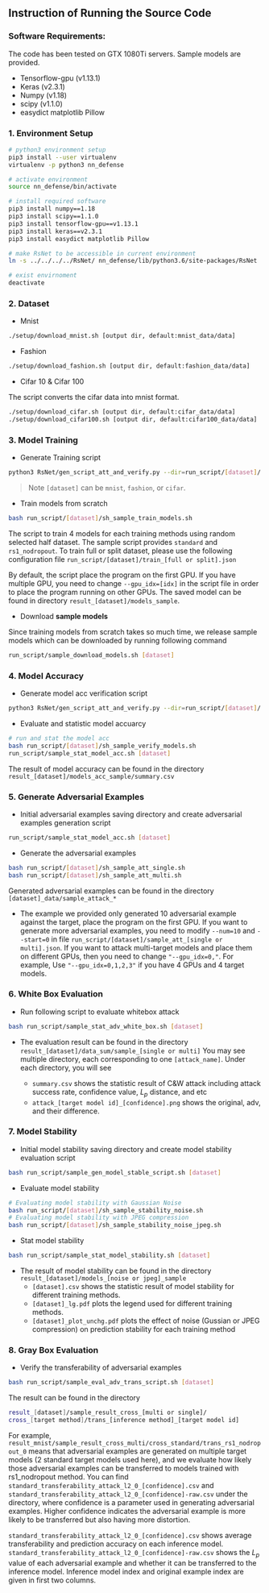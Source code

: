 ## Instruction of Running the Source Code

### Software Requirements:
The code has been tested on GTX 1080Ti servers. Sample models are provided.

- Tensorflow-gpu (v1.13.1)
- Keras (v2.3.1)
- Numpy (v1.18)
- scipy (v1.1.0)
- easydict matplotlib Pillow

### 1. Environment Setup

```bash
# python3 environment setup
pip3 install --user virtualenv
virtualenv -p python3 nn_defense

# activate environment
source nn_defense/bin/activate

# install required software
pip3 install numpy==1.18
pip3 install scipy==1.1.0
pip3 install tensorflow-gpu==v1.13.1
pip3 install keras==v2.3.1
pip3 install easydict matplotlib Pillow

# make RsNet to be accessible in current environment
ln -s ../../../../RsNet/ nn_defense/lib/python3.6/site-packages/RsNet

# exist envirnoment
deactivate
```

### 2. Dataset

- Mnist
```bash
./setup/download_mnist.sh [output dir, default:mnist_data/data]
```

- Fashion
```bash
./setup/download_fashion.sh [output dir, default:fashion_data/data]
```

- Cifar 10 & Cifar 100

The script converts the cifar data into mnist format.
```bash
./setup/download_cifar.sh [output dir, default:cifar_data/data]
./setup/download_cifar100.sh [output dir, default:cifar100_data/data]
```

### 3. Model Training

- Generate Training script

```Bash
python3 RsNet/gen_script_att_and_verify.py --dir=run_script/[dataset]/ -c sample_training.json -o sh_sample_train_
```
> Note ```[dataset]``` can be ```mnist```, ```fashion```, or ```cifar```.

- Train models from scratch
```Bash
bash run_script/[dataset]/sh_sample_train_models.sh
```
The script to train 4 models for each training methods using random selected half dataset.
The sample script provides ```standard``` and ```rs1_nodropout```. 
To train full or split dataset, please use the following configuration file
```run_script/[dataset]/train_[full or split].json```

By default, the script place the program on the first GPU. If you have multiple GPU, you need to change
```--gpu_idx=[idx]``` in the script file in order to place the program running on other GPUs.
The saved model can be found in directory ```result_[dataset]/models_sample```.

- Download **sample models**

Since training models from scratch takes so much time, we release sample models which
can be downloaded by running following command
```Bash
run_script/sample_download_models.sh [dataset]
```

### 4. Model Accuracy
- Generate model acc verification script
```Bash
python3 RsNet/gen_script_att_and_verify.py --dir=run_script/[dataset]/ -c sample_verify_model.json -o sh_sample_verify_
```

- Evaluate and statistic model accuarcy
```Bash
# run and stat the model acc
bash run_script/[dataset]/sh_sample_verify_models.sh
run_script/sample_stat_model_acc.sh [dataset]
```
The result of model accuracy can be found in the directory ```result_[dataset]/models_acc_sample/summary.csv```

### 5. Generate Adversarial Examples
- Initial adversarial examples saving directory and create adversarial examples generation script
```Bash
run_script/sample_stat_model_acc.sh [dataset]
```

- Generate the adversarial examples
```Bash
bash run_script/[dataset]/sh_sample_att_single.sh
bash run_script/[dataset]/sh_sample_att_multi.sh
```
Generated adversarial examples can be found in the directory ```[dataset]_data/sample_attack_*```


- The example we provided only generated 10 adversarial example against the target, place the program
on the first GPU. If you want to generate more adversarial examples, you need to modify 
```--num=10``` and ```--start=0``` in file ```run_script/[dataset]/sample_att_[single or multi].json```.
If you want to attack multi-target models and place them on different GPUs, then you need to change
```"--gpu_idx=0,"```. For example, Use ```"--gpu_idx=0,1,2,3"``` if you have 4 GPUs and 4 target models.

### 6. White Box Evaluation
- Run following script to evaluate whitebox attack
```Bash
bash run_script/sample_stat_adv_white_box.sh [dataset]
```

- The evaluation result can be found in the directory ```result_[dataset]/data_sum/sample_[single or multi]```
You may see multiple directory, each corresponding to one ```[attack_name]```. Under each directory, you 
will see 

    - ```summary.csv``` shows the statistic result of C&W attack including attack success rate, confidence value,
$L_p$ distance, and etc
    - ```attack_[target model id]_[confidence].png``` shows the original, adv, and their difference.

### 7. Model Stability
- Initial model stability saving directory and create model stability evaluation script
```Bash
bash run_script/sample_gen_model_stable_script.sh [dataset]
```

- Evaluate model stability
```Bash
# Evaluating model stability with Gaussian Noise
bash run_script/[dataset]/sh_sample_stability_noise.sh
# Evaluating model stability with JPEG compression
bash run_script/[dataset]/sh_sample_stability_noise_jpeg.sh
```

- Stat model stability
```Bash
bash run_script/sample_stat_model_stability.sh [dataset]
```

- The result of model stability can be found in the directory ```result_[dataset]/models_[noise or jpeg]_sample```
    - ```[dataset].csv``` shows the statistic result of model stability for different training methods.
    - ```[dataset]_lg.pdf``` plots the legend used for different training methods.
    - ```[dataset]_plot_unchg.pdf``` plots the effect of noise (Gussian or JPEG compression)
    on prediction stability for each training method

### 8. Gray Box Evaluation
- Verify the transferability of adversarial examples
```Bash
bash run_script/sample_eval_adv_trans_script.sh [dataset]
```

The result can be found in the directory 
```Bash
result_[dataset]/sample_result_cross_[multi or single]/
cross_[target method]/trans_[inference method]_[target model id]
```

For example, ```result_mnist/sample_result_cross_multi/cross_standard/trans_rs1_nodropout_0``` means
that adversarial examples are generated on multiple target models (2 standard target models used here), and
we evaluate how likely those adversarial examples can be transferred to models trained with rs1_nodropout
method. You can find ```standard_transferability_attack_l2_0_[confidence].csv``` and 
```standard_transferability_attack_l2_0_[confidence]-raw.csv``` under the directory, where confidence is
a parameter used in generating adversarial examples. Higher confidence indicates the adversarial example
is more likely to be transferred but also having more distortion.

```standard_transferability_attack_l2_0_[confidence].csv``` shows average transferability and
prediction accuracy on each inference model. ```standard_transferability_attack_l2_0_[confidence]-raw.csv```
shows the $L_p$ value of each adversarial example and whether it can be transferred to the inference model.
Inference model index and original example index are given in first two columns.